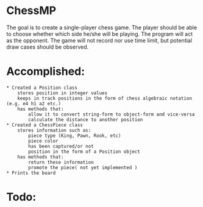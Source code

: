 # ChessMP

The goal is to create a single-player chess game. The player should be able to choose whether which side he/she will be playing. The program will act as the opponent. The game will not record nor use time limit, but potential draw cases should be observed.

# Accomplished:
	* Created a Position class
		stores position in integer values
		keeps in track positions in the form of chess algebraic notation (e.g. e4 h1 a2 etc.)
		has methods that:
			allow it to convert string-form to object-form and vice-versa
			calculate the distance to another position
	* Created a ChessPiece class
		stores information such as:
			piece type (King, Pawn, Rook, etc)
			piece color
			has been captured/or not
			position in the form of a Position object
		has methods that:
			return these information
			promote the piece( not yet implemented )
	* Prints the board
# Todo:
